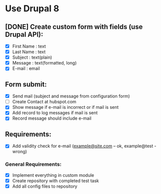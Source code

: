 # Use Drupal 8

## [DONE] Create custom form with fields (use Drupal API):
- [x] First Name : text
- [x] Last Name : text
- [x] Subject : text(plain)
- [x] Message : text(formatted, long)
- [x] E-mail : email

## Form submit:
- [x] Send mail (subject and message from configuration form)
- [ ] Create Contact at hubspot.com
- [x] Show message if e-mail is incorrect or if mail is sent
- [x] Add record to log messages if mail is sent
- [x] Record message should include e-mail

## Requirements:
- [x] Add validity check for e-mail
(example@site.com – ok, example@test - wrong)

### General Requirements:
- [x] Implement everything in custom module
- [x] Create repository with completed test task
- [x] Add all config files to repository

